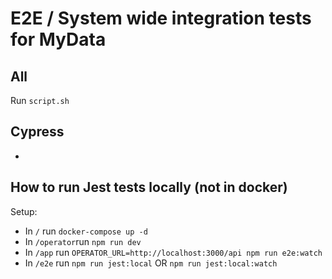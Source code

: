 # E2E / System wide integration tests for MyData

## All
Run `script.sh`

## Cypress
-

## How to run Jest tests locally (not in docker)

Setup:

- In `/` run `docker-compose up -d`
- In `/operator`run `npm run dev`
- In `/app` run `OPERATOR_URL=http://localhost:3000/api npm run e2e:watch`
- In `/e2e` run `npm run jest:local` OR `npm run jest:local:watch`
